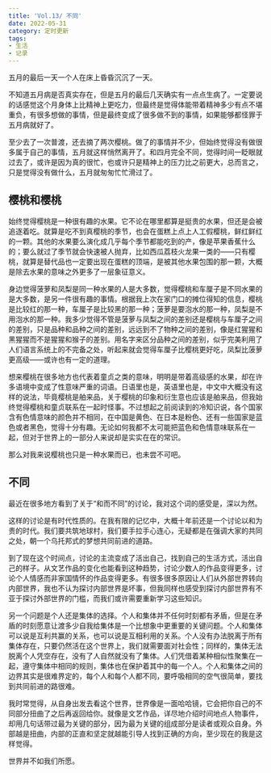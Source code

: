 ```yaml
---
title: 'Vol.13/ 不同'
date: 2022-05-31
category: 定时更新
tags:
- 生活
- 记录
---
```




五月的最后一天一个人在床上昏昏沉沉了一天。

不知道五月病是否真实存在，但是五月的最后几天确实有一点点生病了。一定要说的话感觉这个月身体上比精神上更吃力，但最终是觉得体能带着精神多少有点不堪重负，有很多想做的事情，但是最终变成了很多做不到的事情，如果能够都怪罪于五月病就好了。

至少去了一次普渡，还去摘了两次樱桃。做了的事情并不少，但始终觉得没有做很多属于自己的事情，五月就这样悄然离开了。和四月完全不同，觉得时间一眨眼就过去了，或许是因为真的很忙，也或许只是精神上的压力比之前更大，总而言之，只是觉得没有做什么，五月就匆匆忙忙滑过了。

<!--more-->

## 樱桃和樱桃

始终觉得樱桃是一种很有趣的水果。它不论在哪里都算是挺贵的水果，但还是会被追逐着吃。就算是吃不到真樱桃的季节，也会在蛋糕上点上人工假樱桃，鲜红鲜红的一颗。其他的水果要么演化成几乎每个季节都能吃到的产，像是苹果香蕉什么的；要么就过了季节就会快速被人抛弃，比如西瓜荔枝火龙果一类的——只有樱桃，就算是替代品也一定要出现在蛋糕的顶端，是被其他水果包围的那一颗，大概是除去水果的意味之外更多了一层象征意义。

身边觉得菠萝和凤梨是同一种水果的人是大多数，觉得樱桃和车厘子是不同水果的是大多数，是另一件很有趣的事情。根据我上次在家门口的摊位得知的信息，樱桃是比较红的那一种，车厘子是比较黑的那一种；菠萝是要泡水的那一种，凤梨是不用泡水的那一种。我多少觉得不管是菠萝与凤梨之间的差别还是樱桃与车厘子之间的差别，只是品种和品种之间的差别，远远到不了物种之间的差别，像是红猩猩和黑猩猩而不是猩猩和猴子的差别。用名字来区分品种之间的差别，似乎完美利用了人们语言系统上的不完备之处，听起来就会觉得车厘子比樱桃更好吃，凤梨比菠萝更高级——或许也有一定的道理。

想来樱桃在很多地方也代表着童贞之类的意味，明明是带着高级感的水果，却在许多语境中变成了性意味严重的词语。日语里也是，英语里也是，中文中大概没有这样的说法，毕竟樱桃是舶来品，关于樱桃的印象和衍生意也应该是舶来品，但我始终觉得樱桃和童贞联系在一起时怪事。不过想起之前阅读到的冷知识说，各个国家含有色情意味的颜色并不相同，在中国是黄色、在日本是粉色、还有一些国家是蓝色或者黑色，觉得十分有趣。无论如何我都不太可能把蓝色和色情意味联系在一起，但对于世界上的一部分人来说却是实实在在的常识。

那么对我来说樱桃也只是一种水果而已，也未尝不可吧。

## 不同

最近在很多地方看到了关于“和而不同”的讨论，我对这个词的感受是，深以为然。

这样的讨论是有时代性质的。在我有限的记忆中，大概十年前还是一个讨论以和为贵的时代。我们要共筑地球村，我们要手拉手心连心，无疑都是在强调大家的共同之处，朝一个乌托邦式的梦想共同前进的道路。

到了现在这个时间点，讨论的主流变成了活出自己，找到自己的生活方式，活出自己的样子。从文艺作品的变化也能看到这种趋势，讨论少数人的作品变得更多，讨论个人情感而非家国情怀的作品变得更多。有很多很多原因让人们从外部世界转向内部世界，我也不认为探讨内部世界是坏事，但我同样也感受到探讨内部世界有不亚于探讨外部世界的门槛，而我们或许需要重新学习这些知识。

另一个问题是个人还是集体的选择。个人和集体并不任何时刻都有矛盾，但是在矛盾的时刻愿意让渡多少自我给集体是一个比想象中更重要的关键问题。个人和集体可以说是互利共赢的关系，也可以说是互相利用的关系。个人没有办法脱离于所有集体存在，只要仍然活在这个世界上，我们就需要面对社会性；同样的，集体无法脱离个人凭空存在，没有了人自然就没有了集体。人们凭借着某种相似性聚集在一起，遵守集体中相同的规则，集体也在保护着其中的每一个人。个人和集体之间的边界其实是很难界定的，每个人和每个人都不同，要呼吸相同的空气很简单，要找到共同前进的路很难。

我时常觉得，从自身出发去看这个世界，世界像是一面哈哈镜，它会把你自己的不同部分扭曲了之后再返回给你。就像是文艺作品，详尽地介绍时间地点人物事件，却用几句话带过最为关键的部分，因为最为关键的组成部分是读者或观众自身。外部越是扭曲，内部的正直和坚定就越能引导人找到正确的方向，至少现在的我是这样觉得。

世界并不如我们所愿。

